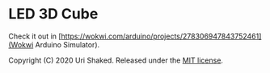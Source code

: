 # LED 3D Cube

Check it out in [https://wokwi.com/arduino/projects/278306947843752461](Wokwi Arduino Simulator).

Copyright (C) 2020 Uri Shaked. Released under the [MIT license](LICENSE).

